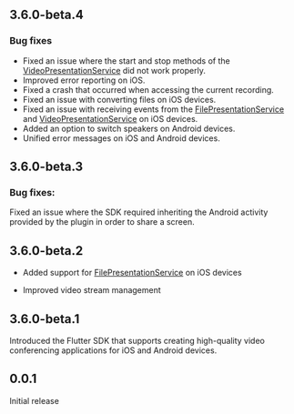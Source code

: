 ## 3.6.0-beta.4

### Bug fixes

- Fixed an issue where the start and stop methods of the [VideoPresentationService](./lib/src/sdk_api/video_presentation_service.dart) did not work properly.
- Improved error reporting on iOS.
- Fixed a crash that occurred when accessing the current recording.
- Fixed an issue with converting files on iOS devices.
- Fixed an issue with receiving events from the [FilePresentationService](./lib/src/sdk_api/file_presentation_service.dart) and [VideoPresentationService](./lib/src/sdk_api/video_presentation_service.dart) on iOS devices.
- Added an option to switch speakers on Android devices.
- Unified error messages on iOS and Android devices.

## 3.6.0-beta.3

### Bug fixes:

Fixed an issue where the SDK required inheriting the Android activity provided by the plugin in order to share a screen.

## 3.6.0-beta.2

- Added support for [FilePresentationService](./lib/src/sdk_api/file_presentation_service.dart) on iOS devices

- Improved video stream management

## 3.6.0-beta.1

Introduced the Flutter SDK that supports creating high-quality video conferencing applications for iOS and Android devices.

## 0.0.1

Initial release